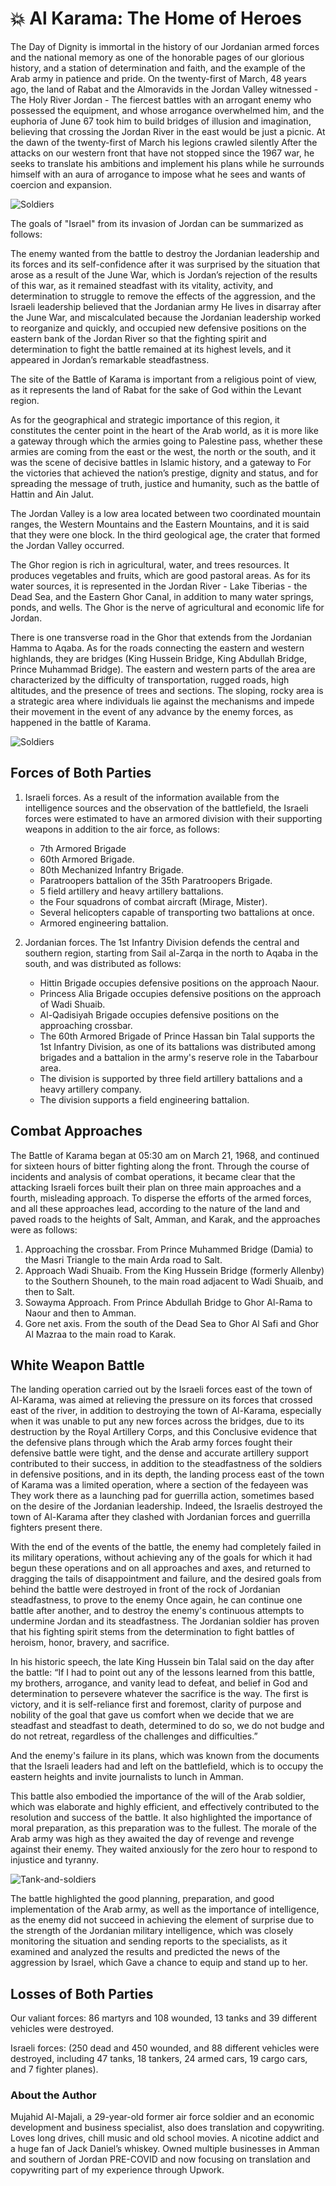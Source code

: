 # 💥 Al Karama: The Home of Heroes

The Day of Dignity is immortal in the history of our Jordanian armed forces and
the national memory as one of the honorable pages of our glorious history, and a
station of determination and faith, and the example of the Arab army in patience
and pride. On the twenty-first of March, 48 years ago, the land of Rabat and the
Almoravids in the Jordan Valley witnessed - The Holy River Jordan - The fiercest
battles with an arrogant enemy who possessed the equipment, and whose arrogance
overwhelmed him, and the euphoria of June 67 took him to build bridges of
illusion and imagination, believing that crossing the Jordan River in the east
would be just a picnic. At the dawn of the twenty-first of March his legions
crawled silently After the attacks on our western front that have not stopped
since the 1967 war, he seeks to translate his ambitions and implement his plans
while he surrounds himself with an aura of arrogance to impose what he sees and
wants of coercion and expansion.

![Soldiers](_static/images/karama/image1.jpeg)

The goals of "Israel" from its invasion of Jordan can be summarized as follows:

The enemy wanted from the battle to destroy the Jordanian leadership and its
forces and its self-confidence after it was surprised by the situation that
arose as a result of the June War, which is Jordan’s rejection of the results of
this war, as it remained steadfast with its vitality, activity, and
determination to struggle to remove the effects of the aggression, and the
Israeli leadership believed that the Jordanian army He lives in disarray after
the June War, and miscalculated because the Jordanian leadership worked to
reorganize and quickly, and occupied new defensive positions on the eastern bank
of the Jordan River so that the fighting spirit and determination to fight the
battle remained at its highest levels, and it appeared in Jordan’s remarkable
steadfastness.

The site of the Battle of Karama is important from a religious point of view, as
it represents the land of Rabat for the sake of God within the Levant region.

As for the geographical and strategic importance of this region, it constitutes
the center point in the heart of the Arab world, as it is more like a gateway
through which the armies going to Palestine pass, whether these armies are
coming from the east or the west, the north or the south, and it was the scene
of decisive battles in Islamic history, and a gateway to For the victories that
achieved the nation’s prestige, dignity and status, and for spreading the
message of truth, justice and humanity, such as the battle of Hattin and Ain
Jalut.

The Jordan Valley is a low area located between two coordinated mountain ranges,
the Western Mountains and the Eastern Mountains, and it is said that they were
one block. In the third geological age, the crater that formed the Jordan Valley
occurred.

The Ghor region is rich in agricultural, water, and trees resources. It produces
vegetables and fruits, which are good pastoral areas. As for its water sources,
it is represented in the Jordan River - Lake Tiberias - the Dead Sea, and the
Eastern Ghor Canal, in addition to many water springs, ponds, and wells. The
Ghor is the nerve of agricultural and economic life for Jordan.

There is one transverse road in the Ghor that extends from the Jordanian Hamma
to Aqaba. As for the roads connecting the eastern and western highlands, they
are bridges (King Hussein Bridge, King Abdullah Bridge, Prince Muhammad Bridge).
The eastern and western parts of the area are characterized by the difficulty of
transportation, rugged roads, high altitudes, and the presence of trees and
sections. The sloping, rocky area is a strategic area where individuals lie
against the mechanisms and impede their movement in the event of any advance by
the enemy forces, as happened in the battle of Karama.

![Soldiers](_static/images/karama/image2.jpeg)

## Forces of Both Parties

1. Israeli forces. As a result of the information available from the
   intelligence sources and the observation of the battlefield, the Israeli
   forces were estimated to have an armored division with their supporting
   weapons in addition to the air force, as follows:

   - 7th Armored Brigade
   - 60th Armored Brigade.
   - 80th Mechanized Infantry Brigade.
   - Paratroopers battalion of the 35th Paratroopers Brigade.
   - 5 field artillery and heavy artillery battalions.
   - the Four squadrons of combat aircraft (Mirage, Mister).
   - Several helicopters capable of transporting two battalions at once.
   - Armored engineering battalion.

2. Jordanian forces. The 1st Infantry Division defends the central and southern
   region, starting from Sail al-Zarqa in the north to Aqaba in the south, and
   was distributed as follows:

   - Hittin Brigade occupies defensive positions on the approach Naour.
   - Princess Alia Brigade occupies defensive positions on the approach of Wadi
     Shuaib.
   - Al-Qadisiyah Brigade occupies defensive positions on the approaching
     crossbar.
   - The 60th Armored Brigade of Prince Hassan bin Talal supports the 1st
     Infantry Division, as one of its battalions was distributed among brigades
     and a battalion in the army's reserve role in the Tabarbour area.
   - The division is supported by three field artillery battalions and a heavy
     artillery company.
   - The division supports a field engineering battalion.

## Combat Approaches

The Battle of Karama began at 05:30 am on March 21, 1968, and continued for
sixteen hours of bitter fighting along the front. Through the course of
incidents and analysis of combat operations, it became clear that the attacking
Israeli forces built their plan on three main approaches and a fourth,
misleading approach. To disperse the efforts of the armed forces, and all these
approaches lead, according to the nature of the land and paved roads to the
heights of Salt, Amman, and Karak, and the approaches were as follows:

1. Approaching the crossbar. From Prince Muhammed Bridge (Damia) to the Masri
   Triangle to the main Arda road to Salt.
2. Approach Wadi Shuaib. From the King Hussein Bridge (formerly Allenby) to the
   Southern Shouneh, to the main road adjacent to Wadi Shuaib, and then to Salt.
3. Sowayma Approach. From Prince Abdullah Bridge to Ghor Al-Rama to Naour and
   then to Amman.
4. Gore net axis. From the south of the Dead Sea to Ghor Al Safi and Ghor Al
   Mazraa to the main road to Karak.

## White Weapon Battle

The landing operation carried out by the Israeli forces east of the town of
Al-Karama, was aimed at relieving the pressure on its forces that crossed east
of the river, in addition to destroying the town of Al-Karama, especially when
it was unable to put any new forces across the bridges, due to its destruction
by the Royal Artillery Corps, and this Conclusive evidence that the defensive
plans through which the Arab army forces fought their defensive battle were
tight, and the dense and accurate artillery support contributed to their
success, in addition to the steadfastness of the soldiers in defensive
positions, and in its depth, the landing process east of the town of Karama was
a limited operation, where a section of the fedayeen was They work there as a
launching pad for guerrilla action, sometimes based on the desire of the
Jordanian leadership. Indeed, the Israelis destroyed the town of Al-Karama after
they clashed with Jordanian forces and guerrilla fighters present there.

With the end of the events of the battle, the enemy had completely failed in its
military operations, without achieving any of the goals for which it had begun
these operations and on all approaches and axes, and returned to dragging the
tails of disappointment and failure, and the desired goals from behind the
battle were destroyed in front of the rock of Jordanian steadfastness, to prove
to the enemy Once again, he can continue one battle after another, and to
destroy the enemy's continuous attempts to undermine Jordan and its
steadfastness. The Jordanian soldier has proven that his fighting spirit stems
from the determination to fight battles of heroism, honor, bravery, and
sacrifice.

In his historic speech, the late King Hussein bin Talal said on the day after
the battle: “If I had to point out any of the lessons learned from this battle,
my brothers, arrogance, and vanity lead to defeat, and belief in God and
determination to persevere whatever the sacrifice is the way. The first is
victory, and it is self-reliance first and foremost, clarity of purpose and
nobility of the goal that gave us comfort when we decide that we are steadfast
and steadfast to death, determined to do so, we do not budge and do not retreat,
regardless of the challenges and difficulties.”

And the enemy's failure in its plans, which was known from the documents that
the Israeli leaders had and left on the battlefield, which is to occupy the
eastern heights and invite journalists to lunch in Amman.

This battle also embodied the importance of the will of the Arab soldier, which
was elaborate and highly efficient, and effectively contributed to the
resolution and success of the battle. It also highlighted the importance of
moral preparation, as this preparation was to the fullest. The morale of the
Arab army was high as they awaited the day of revenge and revenge against their
enemy. They waited anxiously for the zero hour to respond to injustice and
tyranny.

![Tank-and-soldiers](_static/images/karama/image3.jpeg)

The battle highlighted the good planning, preparation, and good implementation
of the Arab army, as well as the importance of intelligence, as the enemy did
not succeed in achieving the element of surprise due to the strength of the
Jordanian military intelligence, which was closely monitoring the situation and
sending reports to the specialists, as it examined and analyzed the results and
predicted the news of the aggression by Israel, which Gave a chance to equip and
stand up to her.

## Losses of Both Parties

Our valiant forces: 86 martyrs and 108 wounded, 13 tanks and 39 different
vehicles were destroyed.

Israeli forces: (250 dead and 450 wounded, and 88 different vehicles were
destroyed, including 47 tanks, 18 tankers, 24 armed cars, 19 cargo cars, and 7
fighter planes).

### About the Author

Mujahid Al-Majali, a 29-year-old former air force soldier and an economic
development and business specialist, also does translation and copywriting.
Loves long drives, chill music and old school movies. A nicotine addict and a
huge fan of Jack Daniel’s whiskey. Owned multiple businesses in Amman and
southern of Jordan PRE-COVID and now focusing on translation and copywriting
part of my experience through Upwork.
